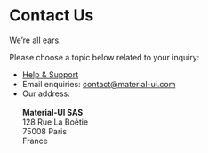 # Contact Us

<p class="description">We’re all ears.</p>

Please choose a topic below related to your inquiry:

- [Help & Support](/getting-started/support/)
- Email enquiries: [contact@material-ui.com](mailto:contact@material-ui.com)
- Our address:<br /><br />
  **Material-UI SAS**<br />
  128 Rue La Boétie<br />
  75008 Paris<br />
  France
